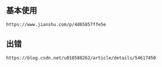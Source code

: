 ## 基本使用
```
https://www.jianshu.com/p/4d65857ffe5e
```

## 出错
```
https://blog.csdn.net/u010588262/article/details/54617450
```

